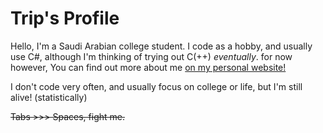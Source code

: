 # Trip's Profile
Hello, I'm a Saudi Arabian college student. I code as a hobby, and usually use C#, although I'm thinking of trying out C(++) *eventually*. for now however, You can find out more about me [on my personal website!](https://trps.dev)

I don't code very often, and usually focus on college or life, but I'm still alive! (statistically)

~~Tabs >>> Spaces, fight me.~~
